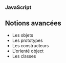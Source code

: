 ### JavaScript
## **Notions avancées**

* Les objets
* Les prototypes
* Les constructeurs
* L'orienté object
* Les classes
